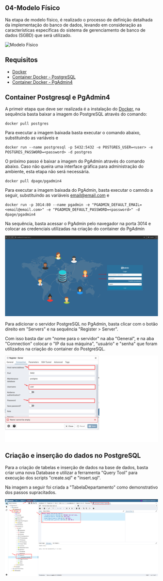 ## 04-Modelo Físico

Na etapa de modelo físico, é realizado o processo de definição detalhada da implementação do banco de dados, levando em consideração as características específicas do sistema de gerenciamento de banco de dados (SGBD) que será utilizado.

![Modelo Físico](https://github.com/Fredon99/PUCRS_Memorial/blob/main/09-BancoRelacional/05-ModeloFisico/Modelagem%20de%20dados%20-%20Modelo%20f%C3%ADsico.png)

## Requisitos

- [Docker](https://www.docker.com/)
- [Container Docker - PostgreSQL](https://hub.docker.com/_/postgres)
- [Container Docker - PgAdmin4](https://www.pgadmin.org/download/)

## Container Postgresql e PgAdmin4

A primeir etapa que deve ser realizada é a instalação do [Docker](https://www.docker.com/), na sequência basta baixar a imagem do PostgreSQL através do comando:

```
docker pull postgres
```

Para executar a imagem baixada basta executar o comando abaixo, substituindo as variáveis <user> e <password>

```
docker run --name postgresql -p 5432:5432 -e POSTGRES_USER=<user> -e POSTGRES_PASSWORD=<password> -d postgres
```

O próximo passo é baixar a imagem do PgAdmin através do comando abaixo. Caso não queira uma interface gráfica para administração do ambiente, esta etapa não será necessária.

```
docker pull dpage/pgadmin4
```

Para executar a imagem baixada do PgAdmin, basta executar o camndo a seguir, substituindo as variáveis <email@email.com> e <password>

```
docker run -p 3014:80 --name pgadmin -e "PGADMIN_DEFAULT_EMAIL=<email@email.com>" -e "PGADMIN_DEFAULT_PASSWORD=<password>" -d dpage/pgadmin4
```

Na sequência, basta acessar o PgAdmin pelo navegador na porta 3014 e colocar as credenciais utilizadas na criação do container do PgAdmin

![PgAdmin - Login](https://github.com/Fredon99/PUCRS_Memorial/blob/main/09-BancoRelacional/05-ModeloFisico/PgAdmin-Login.png)

Para adicionar o servidor PostgreSQL no PgAdmin, basta clicar com o botão direito em "Servers" e na sequência "Register > Server". 

Com isso basta dar um "nome para o servidor" na aba "General", e na aba "Connection" colocar o "IP da sua máquina", "usuário" e "senha" que foram utilizados na criação do container do PostgreSQL.

![PgAdmin - Server](https://github.com/Fredon99/PUCRS_Memorial/blob/main/09-BancoRelacional/05-ModeloFisico/PgAdmin-Server.png)

## Criação e inserção do dados no PostgreSQL

Para a criação de tabelas e inserção de dados na base de dados, basta criar uma nova Database e utilizar a ferramenta "Query Tool" para execução dos scripts "create.sql" e "insert.sql".

Na imagem a seguir foi criada a "TabelaDepartamento" como demonstrativo dos passos supracitados.

![PgAdmin - Database](https://github.com/Fredon99/PUCRS_Memorial/blob/main/09-BancoRelacional/05-ModeloFisico/PgAdmin-Database.png)